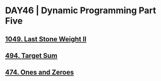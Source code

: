 # DAY46 | Dynamic Programming Part Five
## [1049. Last Stone Weight II](https://leetcode.com/problems/last-stone-weight-ii/description/)
## [494. Target Sum](https://leetcode.com/problems/target-sum/)   
## [474. Ones and Zeroes](https://leetcode.com/problems/ones-and-zeroes/)   
